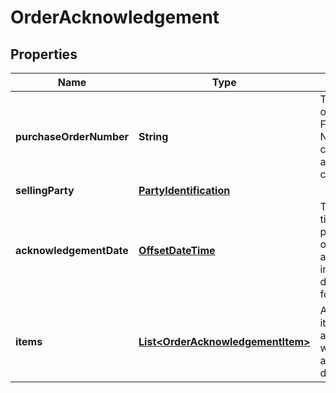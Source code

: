 # OrderAcknowledgement

## Properties
Name | Type | Description | Notes
------------ | ------------- | ------------- | -------------
**purchaseOrderNumber** | **String** | The purchase order number. Formatting Notes: 8-character alpha-numeric code. | 
**sellingParty** | [**PartyIdentification**](PartyIdentification.md) |  | 
**acknowledgementDate** | [**OffsetDateTime**](OffsetDateTime.md) | The date and time when the purchase order is acknowledged, in ISO-8601 date/time format. | 
**items** | [**List&lt;OrderAcknowledgementItem&gt;**](OrderAcknowledgementItem.md) | A list of the items being acknowledged with associated details. | 
